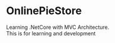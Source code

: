 # OnlinePieStore
Learning .NetCore with MVC Architecture.<br/>
This is for learning and development
